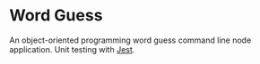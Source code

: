 # Word Guess

An object-oriented programming word guess command line node application. Unit testing with [Jest](https://jestjs.io/).
